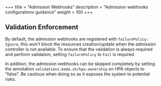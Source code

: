 +++
title = "Admission Webhooks"
description = "Admission webhooks configurations guidance"
weight = 100
+++

## Validation Enforcement

By default, the admission webhooks are registered with `failurePolicy: Ignore`, this won't block the resources creation/update when the admission controller is not available. To ensure that the validation is always required and perform validation, setting `failurePolicy` to `Fail` is required.

In addition, the admission webhooks can be skipped completely by setting the annotation `validations.keda.sh/hpa-ownership` on HPA objects to "false". Be cautious when doing so as it exposes the system to potential risks.

